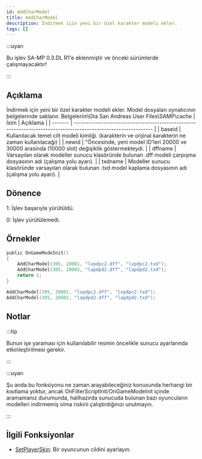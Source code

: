 ```yaml
---
id: AddCharModel
title: AddCharModel
description: İndirmek için yeni bir özel karakter modeli ekler.
tags: []
---
```


:::uyarı

Bu işlev SA-MP 0.3.DL R1'e eklenmiştir ve önceki sürümlerde çalışmayacaktır!

:::

## Açıklama

İndirmek için yeni bir özel karakter modeli ekler. Model dosyaları oynatıcının belgelerinde saklanır. Belgelerim\Gta San Andreas User Files\SAMP\cache
| İsim    | Açıklama                                                                                                       |
| ------- | -------------------------------------------------------------------------------------------------------------- |
| baseid  | Kullanılacak temel cilt modeli kimliği. (karakterin ve orijinal karakterin ne zaman kullanılacağı)              |
| newid   | "Öncesinde, yeni model ID'leri 20000 ve 30000 arasinda (10000 slot) değişiklik göstermekteydi.                 |
| dffname | Varsayılan olarak modeller sunucu klasöründe bulunan .dff modeli çarpışma dosyasının adı (çalışma yolu ayarı). |
| txdname | Modeller sunucu klasöründe varsayılan olarak bulunan .txd model kaplama dosyasının adı (çalışma yolu ayarı).   |

## Dönence

1: İşlev başarıyla yürütüldü.

0: İşlev yürütülemedi.

## Örnekler

```c
public OnGameModeInit()
{
    AddCharModel(305, 20001, "lvpdpc2.dff", "lvpdpc2.txd");
    AddCharModel(305, 20002, "lapdpd2.dff", "lapdpd2.txd");
    return 1;
}
```

```c
AddCharModel(305, 20001, "lvpdpc2.dff", "lvpdpc2.txd");
AddCharModel(305, 20002, "lapdpd2.dff", "lapdpd2.txd");
```

## Notlar

:::tip

Bunun işe yaraması için kullanılabilir resmin öncelikle sunucu ayarlarında etkinleştirilmesi gerekir.

:::

:::uyarı

Şu anda bu fonksiyonu ne zaman arayabileceğiniz konusunda herhangi bir kısıtlama yoktur, ancak OnFilterScriptInit/OnGameModeInit içinde aramamanız durumunda, halihazırda sunucuda bulunan bazı oyuncuların modelleri indirmemiş olma riskini çalıştırdığınızı unutmayın.

:::

## İlgili Fonksiyonlar

- [SetPlayerSkin](SetPlayerSkin.md): Bir oyuncunun cildini ayarlayın.
